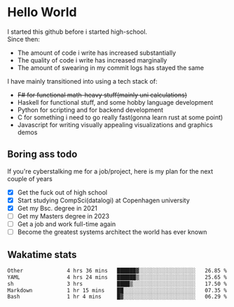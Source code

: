 # Hello World

I started this github before i started high-school.  
Since then:
- The amount of code i write has increased substantially
- The quality of code i write has increased marginally
- The amount of swearing in my commit logs has stayed the same

I have mainly transitioned into using a tech stack of:
- ~~F# for functional math-heavy stuff(mainly uni calculations)~~
- Haskell for functional stuff, and some hobby language development
- Python for scripting and for backend development
- C for something i need to go really fast(gonna learn rust at some point)
- Javascript for writing visually appealing visualizations and graphics demos

## Boring ass todo
If you're cyberstalking me for a job/project, here is my plan for the next couple of years
- [x] Get the fuck out of high school
- [x] Start studying CompSci(datalogi) at Copenhagen university
- [x] Get my Bsc. degree in 2021
- [ ] Get my Masters degree in 2023
- [ ] Get a job and work full-time again
- [ ] Become the greatest systems architect the world has ever known

## Wakatime stats
<!--START_SECTION:waka-->

```txt
Other              4 hrs 36 mins   ██████▓░░░░░░░░░░░░░░░░░░   26.85 %
YAML               4 hrs 24 mins   ██████▒░░░░░░░░░░░░░░░░░░   25.65 %
sh                 3 hrs           ████▒░░░░░░░░░░░░░░░░░░░░   17.50 %
Markdown           1 hr 15 mins    ██░░░░░░░░░░░░░░░░░░░░░░░   07.35 %
Bash               1 hr 4 mins     █▓░░░░░░░░░░░░░░░░░░░░░░░   06.29 %
```

<!--END_SECTION:waka-->
